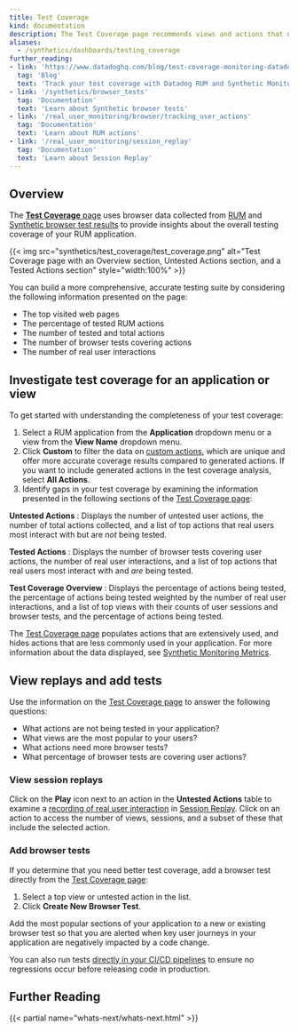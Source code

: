 ```yaml
---
title: Test Coverage
kind: documentation
description: The Test Coverage page recommends views and actions that need new Synthetic browser tests for fuller test coverage, and compares Synthetic steps to real user behavior.
aliases:
  - /synthetics/dashboards/testing_coverage
further_reading:
- link: 'https://www.datadoghq.com/blog/test-coverage-monitoring-datadog/'
  tag: 'Blog'
  text: 'Track your test coverage with Datadog RUM and Synthetic Monitoring'
- link: '/synthetics/browser_tests'
  tag: 'Documentation'
  text: 'Learn about Synthetic browser tests'
- link: '/real_user_monitoring/browser/tracking_user_actions'
  tag: 'Documentation'
  text: 'Learn about RUM actions'
- link: '/real_user_monitoring/session_replay'
  tag: 'Documentation'
  text: 'Learn about Session Replay'
---
```


## Overview

The [**Test Coverage** page][1] uses browser data collected from [RUM][2] and [Synthetic browser test results][3] to provide insights about the overall testing coverage of your RUM application. 

{{< img src="synthetics/test_coverage/test_coverage.png" alt="Test Coverage page with an Overview section, Untested Actions section, and a Tested Actions section" style="width:100%" >}}

You can build a more comprehensive, accurate testing suite by considering the following information presented on the page:

- The top visited web pages
- The percentage of tested RUM actions
- The number of tested and total actions
- The number of browser tests covering actions
- The number of real user interactions 

## Investigate test coverage for an application or view

To get started with understanding the completeness of your test coverage:

1. Select a RUM application from the **Application** dropdown menu or a view from the **View Name** dropdown menu. 
2. Click **Custom** to filter the data on [custom actions][4], which are unique and offer more accurate coverage results compared to generated actions. If you want to include generated actions in the test coverage analysis, select **All Actions**.
3. Identify gaps in your test coverage by examining the information presented in the following sections of the [Test Coverage page][1]:

**Untested Actions**
: Displays the number of untested user actions, the number of total actions collected, and a list of top actions that real users most interact with but are _not_ being tested.

**Tested Actions**
: Displays the number of browser tests covering user actions, the number of real user interactions, and a list of top actions that real users most interact with and _are_ being tested. 

**Test Coverage Overview** 
: Displays the percentage of actions being tested, the percentage of actions being tested weighted by the number of real user interactions, and a list of top views with their counts of user sessions and browser tests, and the percentage of actions being tested. 

The [Test Coverage page][1] populates actions that are extensively used, and hides actions that are less commonly used in your application. For more information about the data displayed, see [Synthetic Monitoring Metrics][5].

## View replays and add tests

Use the information on the [Test Coverage page][1] to answer the following questions:

- What actions are not being tested in your application?
- What views are the most popular to your users? 
- What actions need more browser tests?
- What percentage of browser tests are covering user actions? 

### View session replays

Click on the **Play** icon next to an action in the **Untested Actions** table to examine a [recording of real user interaction][7] in [Session Replay][8]. Click on an action to access the number of views, sessions, and a subset of these that include the selected action.

### Add browser tests

If you determine that you need better test coverage, add a browser test directly from the [Test Coverage page][1]:

1. Select a top view or untested action in the list.
2. Click **Create New Browser Test**. 

Add the most popular sections of your application to a new or existing browser test so that you are alerted when key user journeys in your application are negatively impacted by a code change. 

You can also run tests [directly in your CI/CD pipelines][6] to ensure no regressions occur before releasing code in production.  

## Further Reading

{{< partial name="whats-next/whats-next.html" >}}

[1]: https://app.datadoghq.com/synthetics/test-coverage
[2]: /real_user_monitoring/browser/data_collected/
[3]: /synthetics/browser_tests/
[4]: /real_user_monitoring/guide/send-rum-custom-actions/
[5]: /synthetics/metrics/
[6]: /continuous_testing/
[7]: /real_user_monitoring/session_replay/
[8]: https://app.datadoghq.com/rum/explorer/